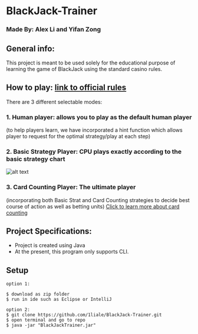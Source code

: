 # BlackJack-Trainer

### Made By: Alex Li and Yifan Zong 

## General info:
This project is meant to be used solely for the educational purpose of learning the game of BlackJack
using the standard casino rules. 

## How to play: [link to official rules](https://www.blackjack.org/blackjack-rules/)
There are 3 different selectable modes:
### 1. Human player: allows you to play as the default human player

  (to help players learn, we have incorporated a hint function which allows player to request for the optimal 
  strategy/play at each step)
### 2. Basic Strategy Player: CPU plays exactly according to the basic strategy chart

![alt text](https://www.blackjackapprenticeship.com/wp-content/uploads/2018/08/BJA_Basic_Strategy.jpg)
  
### 3. Card Counting Player: The ultimate player
(incorporating both Basic Strat and Card Counting strategies to decide best course of action as well as betting units)
[Click to learn more about card counting](https://youtu.be/dQw4w9WgXcQ)


## Project Specifications:
- Project is created using Java 
- At the present, this program only supports CLI. 
	
## Setup
```
option 1:

$ download as zip folder
$ run in ide such as Eclipse or IntelliJ   

option 2:
$ git clone https://github.com/1liale/BlackJack-Trainer.git
$ open terminal and go to repo
$ java -jar "BlackJackTrainer.jar"

```
